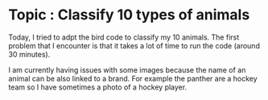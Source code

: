 # Topic : Classify 10 types of animals


Today, I tried to adpt the bird code to classify my 10 animals. The first problem that I encounter is that it takes a lot of time to run the code (around 30 minutes).

I am currently having issues with some images because the name of an animal can be also linked to a brand. For example the panther are a hockey team so I have sometimes a photo of a hockey player.
